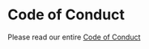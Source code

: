 # Code of Conduct

Please read our entire [Code of Conduct](https://github.com/nteract/nteract/blob/main/CODE_OF_CONDUCT.md)

